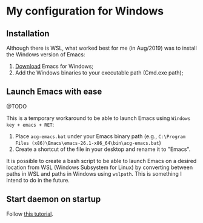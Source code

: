 

# My configuration for Windows

## Installation

Although there is WSL, what worked best for me (in Aug/2019) was to install the Windows version of Emacs:

1. [Download](https://www.gnu.org/software/emacs/download.html#windows) Emacs for Windows;
2. Add the Windows binaries to your executable path (Cmd.exe path);


## Launch Emacs with ease

@TODO

This is a temporary workaround to be able to launch Emacs using `Windows key + emacs + RET`:

1. Place `acg-emacs.bat` under your Emacs binary path (e.g., `C:\Program Files (x86)\Emacs\emacs-26.1-x86_64\bin\acg-emacs.bat`)
2. Create a shortcut of the file in your desktop and rename it to "Emacs".

It is possible to create a bash script to be able to launch Emacs on a desired location from WSL (Windows Subsystem for Linux) by converting between paths in WSL and paths in Windows using `wslpath`. This is something I intend to do in the future.


## Start daemon on startup

Follow [this tutorial](https://wikemacs.org/wiki/Emacs_server#MS_Windows).
